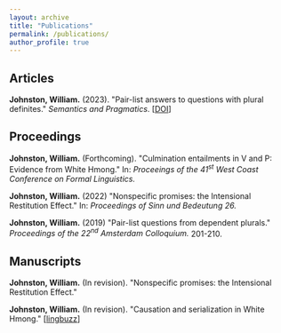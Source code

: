 ```yaml
---
layout: archive
title: "Publications"
permalink: /publications/
author_profile: true
---
```


## Articles 

**Johnston, William.** (2023). "Pair-list answers to questions with plural definites." <i>Semantics and Pragmatics</i>. \[<a href="https://doi.org/10.3765/sp.16.2" target="_blank">DOI</a>\]

## Proceedings 

**Johnston, William.** (Forthcoming). "Culmination entailments in V and P: Evidence from White Hmong." In: <i>Proceeings of the 41<sup>st</sup> West Coast Conference on Formal Linguistics.</i> <!--([pdf](url goes here "tooltip goes here"))-->  

**Johnston, William.** (2022) "Nonspecific promises: the Intensional Restitution Effect." In: <i>Proceedings of Sinn und Bedeutung 26.</i> <!--([pdf](https://urlgoeshere.pdf "Johnston (2021)"))-->

**Johnston, William.** (2019) "Pair-list questions from dependent plurals." <i>Proceedings of the 22<sup>nd</sup> Amsterdam Colloquium.</i> 201-210. <!--([pdf](https://archive.illc.uva.nl/AC/AC2019/uploaded_files/inlineitem/Johnston_Pair-list_questions_from_dependent_plurals.pdf "Johnston (2019)"))-->  

## Manuscripts 

**Johnston, William.** (In revision). "Nonspecific promises: the Intensional Restitution Effect." <!--([pdf](/files/filename.pdf "Johnston (2021)"))--> 

**Johnston, William.** (In revision). "Causation and serialization in White Hmong." \[<a href="https://lingbuzz.net/lingbuzz/007585" target="_blank">lingbuzz</a>\]